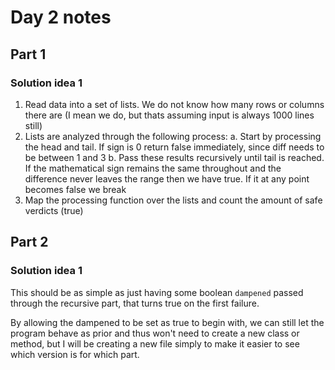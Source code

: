 # Day 2 notes
## Part 1
### Solution idea 1
1. Read data into a set of lists. We do not know how many rows or columns there are (I mean we do, but thats assuming input is always 1000 lines still)
2. Lists are analyzed through the following process:
    a. Start by processing the head and tail. If sign is 0 return false immediately, since diff needs to be between 1 and 3
    b. Pass these results recursively until tail is reached. If the mathematical sign remains the same throughout and the difference never leaves the range then we have true. If it at any point becomes false we break
3. Map the processing function over the lists and count the amount of safe verdicts (true)

## Part 2
### Solution idea 1
This should be as simple as just having some boolean ``dampened`` passed through the recursive part, that turns true on the first failure.

By allowing the dampened to be set as true to begin with, we can still let the program behave as prior and thus won't need to create a new class or method, but I will be creating a new file simply to make it easier to see which version is for which part.